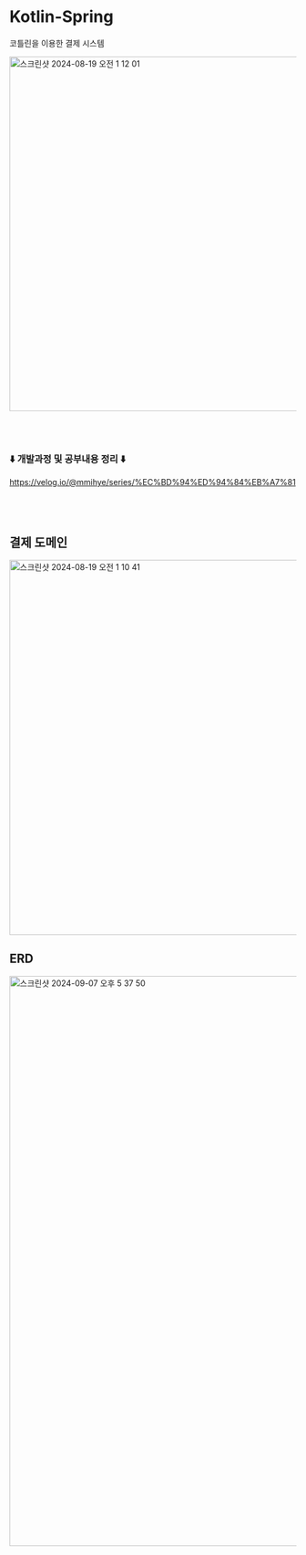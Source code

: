 # Kotlin-Spring
코틀린을 이용한 결제 시스템 

<img width="622" alt="스크린샷 2024-08-19 오전 1 12 01" src="https://github.com/user-attachments/assets/6ad2355f-57e8-431b-8594-aed54accc2f6">

<br><br>
### ⬇️ 개발과정 및 공부내용 정리 ⬇️
https://velog.io/@mmihye/series/%EC%BD%94%ED%94%84%EB%A7%81
<br><br><br><br>

## 결제 도메인
<img width="658" alt="스크린샷 2024-08-19 오전 1 10 41" src="https://github.com/user-attachments/assets/e55dc6f6-14a3-41c4-9c83-a37a824e75f3">

## ERD
<img width="1000" alt="스크린샷 2024-09-07 오후 5 37 50" src="https://github.com/user-attachments/assets/44a00c5c-84cb-4b76-860c-5f8f88c70107">

